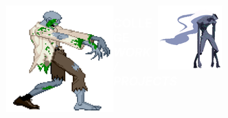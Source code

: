 <img style="width:250px; height:250px; float:left;" src = "extra/WME8.gif"><img style="width:150px; height:150px; float:right;" src = "extra/gifs2.gif"><h1 style="backgound-color:black; color:white;"><b> COLLEGE </b><i> WORK / PROJECTS </i></h1> 
